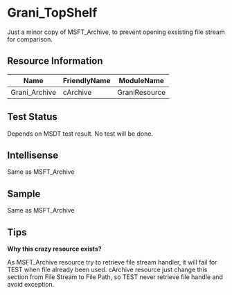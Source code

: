 Grani_TopShelf
============

Just a minor copy of MSFT_Archive, to prevent opening exsisting file stream for comparison.

Resource Information
----

Name | FriendlyName | ModuleName 
-----|-----|-----
Grani_Archive | cArchive | GraniResource

Test Status
----

Depends on MSDT test result. No test will be done.

Intellisense
----

Same as MSFT_Archive

Sample
----

Same as MSFT_Archive

Tips
----

**Why this crazy resource exists?**

As MSFT_Archive resource try to retrieve file stream handler, it will fail for TEST when file already been used. cArchive resource just change this section from File Stream to File Path, so TEST never retrieve file handle and avoid exception.
